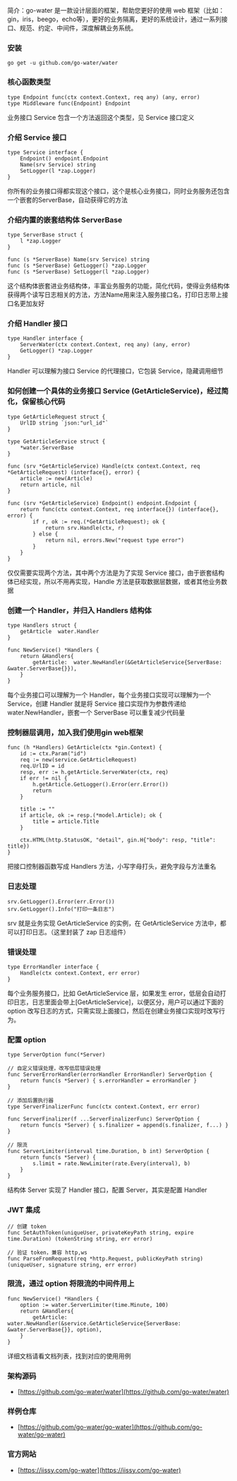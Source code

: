 简介：go-water 是一款设计层面的框架，帮助您更好的使用 web 框架（比如：gin，iris，beego，echo等），更好的业务隔离，更好的系统设计，通过一系列接口、规范、约定、中间件，深度解耦业务系统。

### 安装
```
go get -u github.com/go-water/water
```

### 核心函数类型
```
type Endpoint func(ctx context.Context, req any) (any, error)
type Middleware func(Endpoint) Endpoint
```
业务接口 Service 包含一个方法返回这个类型，见 Service 接口定义

### 介绍 Service 接口
```
type Service interface {
	Endpoint() endpoint.Endpoint
	Name(srv Service) string
	SetLogger(l *zap.Logger)
}
```
你所有的业务接口得都实现这个接口，这个是核心业务接口，同时业务服务还包含一个嵌套的ServerBase，自动获得它的方法

### 介绍内置的嵌套结构体 ServerBase
```
type ServerBase struct {
	l *zap.Logger
}

func (s *ServerBase) Name(srv Service) string
func (s *ServerBase) GetLogger() *zap.Logger
func (s *ServerBase) SetLogger(l *zap.Logger)
```
这个结构体嵌套进业务结构体，丰富业务服务的功能，简化代码，使得业务结构体获得两个读写日志相关的方法，方法Name用来注入服务接口名，打印日志带上接口名更加友好

### 介绍 Handler 接口
```
type Handler interface {
	ServerWater(ctx context.Context, req any) (any, error)
	GetLogger() *zap.Logger
}
```
Handler 可以理解为接口 Service 的代理接口，它包装 Service，隐藏调用细节

### 如何创建一个具体的业务接口 Service (GetArticleService)，经过简化，保留核心代码
```
type GetArticleRequest struct {
	UrlID string `json:"url_id"`
}

type GetArticleService struct {
	*water.ServerBase
}

func (srv *GetArticleService) Handle(ctx context.Context, req *GetArticleRequest) (interface{}, error) {
	article := new(Article)
	return article, nil
}

func (srv *GetArticleService) Endpoint() endpoint.Endpoint {
	return func(ctx context.Context, req interface{}) (interface{}, error) {
		if r, ok := req.(*GetArticleRequest); ok {
			return srv.Handle(ctx, r)
		} else {
			return nil, errors.New("request type error")
		}
	}
}
```
仅仅需要实现两个方法，其中两个方法是为了实现 Service 接口，由于嵌套结构体已经实现，所以不用再实现，Handle 方法是获取数据层数据，或者其他业务数据

### 创建一个 Handler，并归入 Handlers 结构体
```
type Handlers struct {
	getArticle  water.Handler
}

func NewService() *Handlers {
	return &Handlers{
		getArticle:  water.NewHandler(&GetArticleService{ServerBase: &water.ServerBase{}}),
	}
}
```
每个业务接口可以理解为一个 Handler，每个业务接口实现可以理解为一个 Service，创建 Handler 就是将 Service 接口实现作为参数传递给 water.NewHandler，嵌套一个 ServerBase 可以重复减少代码量

### 控制器层调用，加入我们使用gin web框架
```
func (h *Handlers) GetArticle(ctx *gin.Context) {
	id := ctx.Param("id")
	req := new(service.GetArticleRequest)
	req.UrlID = id
	resp, err := h.getArticle.ServerWater(ctx, req)
	if err != nil {
		h.getArticle.GetLogger().Error(err.Error())
		return
	}

	title := ""
	if article, ok := resp.(*model.Article); ok {
		title = article.Title
	}

	ctx.HTML(http.StatusOK, "detail", gin.H{"body": resp, "title": title})
}
```
把接口控制器函数写成 Handlers 方法，小写字母打头，避免字段与方法重名

### 日志处理
```
srv.GetLogger().Error(err.Error())
srv.GetLogger().Info("打印一条日志")
```
srv 就是业务实现 GetArticleService 的实例，在 GetArticleService 方法中，都可以打印日志。（这里封装了 zap 日志组件）

### 错误处理
```
type ErrorHandler interface {
	Handle(ctx context.Context, err error)
}
```
每个业务服务接口，比如 GetArticleService 层，如果发生 error，低层会自动打印日志，日志里面会带上[GetArticleService]，以便区分，用户可以通过下面的 option 改写日志的方式，只需实现上面接口，然后在创建业务接口实现时改写行为。

### 配置 option
```
type ServerOption func(*Server)

// 自定义错误处理，改写低层错误处理
func ServerErrorHandler(errorHandler ErrorHandler) ServerOption {
	return func(s *Server) { s.errorHandler = errorHandler }
}

// 添加后置执行器
type ServerFinalizerFunc func(ctx context.Context, err error)

func ServerFinalizer(f ...ServerFinalizerFunc) ServerOption {
	return func(s *Server) { s.finalizer = append(s.finalizer, f...) }
}

// 限流
func ServerLimiter(interval time.Duration, b int) ServerOption {
	return func(s *Server) {
		s.limit = rate.NewLimiter(rate.Every(interval), b)
	}
}
```
结构体 Server 实现了 Handler 接口，配置 Server，其实是配置 Handler

### JWT 集成
```
// 创建 token
func SetAuthToken(uniqueUser, privateKeyPath string, expire time.Duration) (tokenString string, err error)

// 验证 token，兼容 http,ws
func ParseFromRequest(req *http.Request, publicKeyPath string) (uniqueUser, signature string, err error)
```

### 限流，通过 option 将限流的中间件用上
```
func NewService() *Handlers {
	option := water.ServerLimiter(time.Minute, 100)
	return &Handlers{
		getArticle:  water.NewHandler(&service.GetArticleService{ServerBase: &water.ServerBase{}}, option),
	}
}
```

详细文档请看文档列表，找到对应的使用用例

### 架构源码
+ [https://github.com/go-water/water](https://github.com/go-water/water)

### 样例仓库
+ [https://github.com/go-water/go-water](https://github.com/go-water/go-water)

### 官方网站
+ [https://iissy.com/go-water](https://iissy.com/go-water)